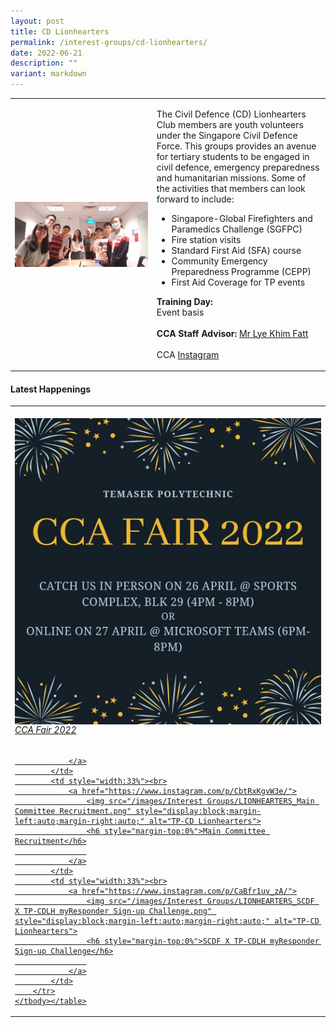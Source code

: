 ```yaml
---
layout: post
title: CD Lionhearters
permalink: /interest-groups/cd-lionhearters/
date: 2022-06-21
description: ""
variant: markdown
---
```

<div>
    <table>
        <tbody><tr>
            <td style="width:45%"><img src="/images/Interest Groups/CD Lionhearters.png" style="display:block;margin-left:auto;margin-right:auto;" alt="TP-CD Lionhearters"></td>
            <td>
                <p>
                    The Civil Defence (CD) Lionhearters Club members are youth volunteers under the Singapore Civil Defence Force. This groups provides an avenue for tertiary students to be engaged in civil defence, emergency preparedness and humanitarian missions. Some of the activities that members can look forward to include:
                </p>
                    <ul>
                        <li>Singapore-Global Firefighters and Paramedics Challenge (SGFPC)</li>
                        <li>Fire station visits</li>
                        <li>Standard First Aid (SFA) course</li>
                        <li>Community Emergency Preparedness Programme (CEPP)</li>
                        <li>First Aid Coverage for TP events</li>
                    </ul>
                <p>
                    <b>Training Day:</b><br>
                    Event basis<br>
                    <br>
                    <b>CCA Staff Advisor:</b> <a href="mailto:LYE_Khim_Fatt@TP.EDU.SG">Mr Lye Khim Fatt</a><br>
                    <br>
                    CCA <a href="https://www.instagram.com/tpcdlionhearters">Instagram</a>
                </p>
            </td>
        </tr>
    </tbody></table>
</div>

#### Latest Happenings

<div>
    <table>
        <tbody><tr>
            <td style="width:33%"><br>
                <a href="https://www.instagram.com/p/CcpNLKBJes5/">
                    <img src="/images/Interest Groups/LIONHEARTERS_CCA Fair 2022.png" style="display:block;margin-left:auto;margin-right:auto;" alt="TP-CD Lionhearters">
                    <h6 style="margin-top:0%">CCA Fair 2022</h6>
                    
                </a>
            </td>
            <td style="width:33%"><br>
                <a href="https://www.instagram.com/p/CbtRxKgvW3e/">
                    <img src="/images/Interest Groups/LIONHEARTERS_Main Committee Recruitment.png" style="display:block;margin-left:auto;margin-right:auto;" alt="TP-CD Lionhearters">
                    <h6 style="margin-top:0%">Main Committee Recruitment</h6>
                    
                </a>
            </td>
            <td style="width:33%"><br>
                <a href="https://www.instagram.com/p/CaBfr1uv_zA/">
                    <img src="/images/Interest Groups/LIONHEARTERS_SCDF X TP-CDLH myResponder Sign-up Challenge.png" style="display:block;margin-left:auto;margin-right:auto;" alt="TP-CD Lionhearters">
                    <h6 style="margin-top:0%">SCDF X TP-CDLH myResponder Sign-up Challenge</h6>
                    
                </a>
            </td>
        </tr>
    </tbody></table>
</div>